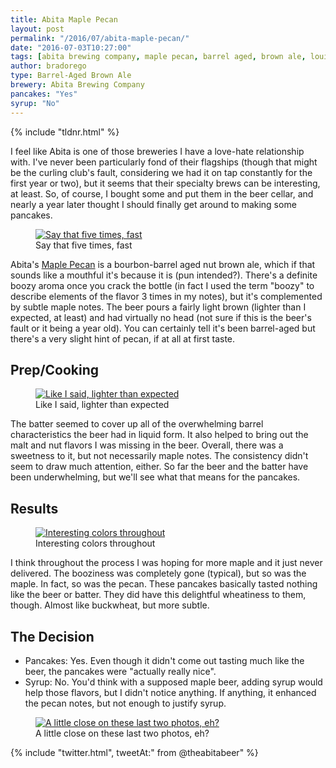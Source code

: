 ```yaml
---
title: Abita Maple Pecan
layout: post
permalink: "/2016/07/abita-maple-pecan/"
date: "2016-07-03T10:27:00"
tags: [abita brewing company, maple pecan, barrel aged, brown ale, louisiana, ]
author: bradorego
type: Barrel-Aged Brown Ale
brewery: Abita Brewing Company
pancakes: "Yes"
syrup: "No"
---
```


{% include "tldnr.html" %}

I feel like Abita is one of those breweries I have a love-hate relationship with. I've never been particularly fond of their flagships (though that might be the curling club's fault, considering we had it on tap constantly for the first year or two), but it seems that their specialty brews can be interesting, at least. So, of course, I bought some and put them in the beer cellar, and nearly a year later thought I should finally get around to making some pancakes.

<figure class="imageWrap">
  <a href="{{ site.url }}/assets/full/abita-maple-pecan/beer.jpg">
    <img src="{{ site.url }}/assets/compressed/abita-maple-pecan/beer.jpg" alt="Say that five times, fast" />
  </a>
  <figcaption>
    Say that five times, fast  </figcaption>
</figure>

Abita's <a href="https://abita.com/brews/our_brews/maple-pecan">Maple Pecan</a> is a bourbon-barrel aged nut brown ale, which if that sounds like a mouthful it's because it is (pun intended?). There's a definite boozy aroma once you crack the bottle (in fact I used the term "boozy" to describe elements of the flavor 3 times in my notes), but it's complemented by subtle maple notes. The beer pours a fairly light brown (lighter than I expected, at least) and had virtually no head (not sure if this is the beer's fault or it being a year old). You can certainly tell it's been barrel-aged but there's a very slight hint of pecan, if at all at first taste.

## Prep/Cooking

<figure class="imageWrap">
  <a href="{{ site.url }}/assets/full/abita-maple-pecan/batter.jpg">
    <img src="{{ site.url }}/assets/compressed/abita-maple-pecan/batter.jpg" alt='Like I said, lighter than expected' />
  </a>
  <figcaption>
    Like I said, lighter than expected
  </figcaption>
</figure>

The batter seemed to cover up all of the overwhelming barrel characteristics the beer had in liquid form. It also helped to bring out the malt and nut flavors I was missing in the beer. Overall, there was a sweetness to it, but not necessarily maple notes. The consistency didn't seem to draw much attention, either. So far the beer and the batter have been underwhelming, but we'll see what that means for the pancakes.

## Results

<figure class="imageWrap">
  <a href="{{ site.url }}/assets/full/abita-maple-pecan/pancakes.jpg">
    <img src="{{ site.url }}/assets/compressed/abita-maple-pecan/pancakes.jpg" alt="Interesting colors throughout" />
  </a>
  <figcaption>
    Interesting colors throughout
  </figcaption>
</figure>

I think throughout the process I was hoping for more maple and it just never delivered. The booziness was completely gone (typical), but so was the maple. In fact, so was the pecan. These pancakes basically tasted nothing like the beer or batter. They did have this delightful wheatiness to them, though. Almost like buckwheat, but more subtle.

## The Decision

* Pancakes: Yes. Even though it didn't come out tasting much like the beer, the pancakes were "actually really nice".
* Syrup: No. You'd think with a supposed maple beer, adding syrup would help those flavors, but I didn't notice anything. If anything, it enhanced the pecan notes, but not enough to justify syrup.

<figure class="imageWrap">
  <a href="{{ site.url }}/assets/full/abita-maple-pecan/syrup.jpg">
    <img src="{{ site.url }}/assets/compressed/abita-maple-pecan/syrup.jpg" alt="A little close on these last two photos, eh?" />
  </a>
  <figcaption>
    A little close on these last two photos, eh?
  </figcaption>
</figure>

{% include "twitter.html", tweetAt:" from @theabitabeer" %}
